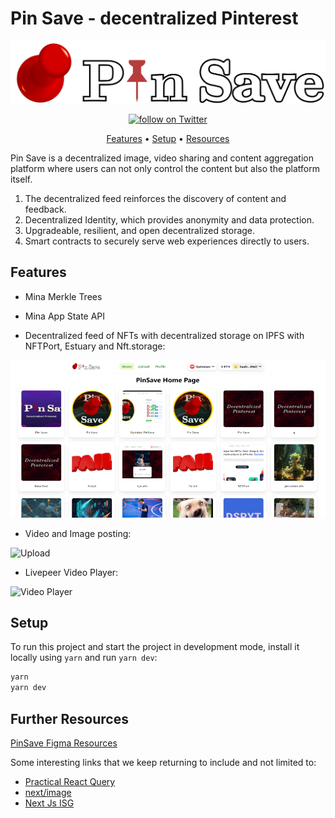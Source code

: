 # Pin Save - decentralized Pinterest

<p align="center">
  <img src="https://raw.githubusercontent.com/Pfed-prog/Dspyt-NFTs-EVM/master/packages/frontend/public/PinSaveL.png" alt="Size Limit CLI" width="738" >
</p>

<p align="center">
    <a href="https://twitter.com/intent/follow?screen_name=pinsav3">
        <img src="https://img.shields.io/twitter/follow/pinsav3?style=social"
            alt="follow on Twitter"></a>
</p>

<div align="center">

[Features](#features) •
[Setup](#setup) •
[Resources](#further-resources)

</div>

Pin Save is a decentralized image, video sharing and content aggregation platform where users can not only control the content but also the platform itself.

1. The decentralized feed reinforces the discovery of content and feedback.
2. Decentralized Identity, which provides anonymity and data protection.
3. Upgradeable, resilient, and open decentralized storage.
4. Smart contracts to securely serve web experiences directly to users.

## Features

- Mina Merkle Trees

- Mina App State API

- Decentralized feed of NFTs with decentralized storage on IPFS with NFTPort, Estuary and Nft.storage:

![decentralized feed](https://github.com/Pfed-prog/Dspyt-NFTs-EVM/blob/master/assets/feed.png)

- Video and Image posting:

![Upload](https://bafybeiaj46fxgxax6z3nd45n7p42rh7dbyweyssi3dunr3wfewh7ys2d7y.ipfs.nftstorage.link/)

- Livepeer Video Player:

![Video Player](https://bafybeiacg6yoxvxvk2ayugwlcfnnjpm5kcchvy3t2fl7mu64ft4zt4fs6m.ipfs.nftstorage.link/)

## Setup

To run this project and start the project in development mode, install it locally using `yarn` and run `yarn dev`:

```bash
yarn
yarn dev
```

## Further Resources

[PinSave Figma Resources](https://www.figma.com/community/file/1102944149244783025)

Some interesting links that we keep returning to include and not limited to:

- [Practical React Query](https://tkdodo.eu/blog/practical-react-query)
- [next/image](https://nextjs.org/docs/api-reference/next/image)
- [Next Js ISG](https://nextjs.org/docs/basic-features/data-fetching/incremental-static-regeneration)
